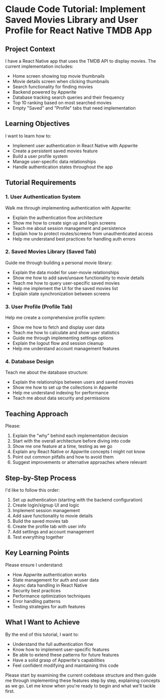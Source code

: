 # Claude Code Tutorial: Implement Saved Movies Library and User Profile for React Native TMDB App

## Project Context
I have a React Native app that uses the TMDB API to display movies. The current implementation includes:
- Home screen showing top movie thumbnails
- Movie details screen when clicking thumbnails
- Search functionality for finding movies
- Backend powered by Appwrite
- Database tracking search queries and their frequency
- Top 10 ranking based on most searched movies
- Empty "Saved" and "Profile" tabs that need implementation

## Learning Objectives
I want to learn how to:
- Implement user authentication in React Native with Appwrite
- Create a persistent saved movies feature
- Build a user profile system
- Manage user-specific data relationships
- Handle authentication states throughout the app

## Tutorial Requirements

### 1. User Authentication System
Walk me through implementing authentication with Appwrite:
- Explain the authentication flow architecture
- Show me how to create sign up and login screens
- Teach me about session management and persistence
- Explain how to protect routes/screens from unauthenticated access
- Help me understand best practices for handling auth errors

### 2. Saved Movies Library (Saved Tab)
Guide me through building a personal movie library:
- Explain the data model for user-movie relationships
- Show me how to add save/unsave functionality to movie details
- Teach me how to query user-specific saved movies
- Help me implement the UI for the saved movies list
- Explain state synchronization between screens

### 3. User Profile (Profile Tab)
Help me create a comprehensive profile system:
- Show me how to fetch and display user data
- Teach me how to calculate and show user statistics
- Guide me through implementing settings options
- Explain the logout flow and session cleanup
- Help me understand account management features

### 4. Database Design
Teach me about the database structure:
- Explain the relationships between users and saved movies
- Show me how to set up the collections in Appwrite
- Help me understand indexing for performance
- Teach me about data security and permissions

## Teaching Approach
Please:
1. Explain the "why" behind each implementation decision
2. Start with the overall architecture before diving into code
3. Show me one feature at a time, testing as we go
4. Explain any React Native or Appwrite concepts I might not know
5. Point out common pitfalls and how to avoid them
6. Suggest improvements or alternative approaches where relevant

## Step-by-Step Process
I'd like to follow this order:
1. Set up authentication (starting with the backend configuration)
2. Create login/signup UI and logic
3. Implement session management
4. Add save functionality to movie details
5. Build the saved movies tab
6. Create the profile tab with user info
7. Add settings and account management
8. Test everything together

## Key Learning Points
Please ensure I understand:
- How Appwrite authentication works
- State management for auth and user data
- Async data handling in React Native
- Security best practices
- Performance optimization techniques
- Error handling patterns
- Testing strategies for auth features

## What I Want to Achieve
By the end of this tutorial, I want to:
- Understand the full authentication flow
- Know how to implement user-specific features
- Be able to extend these patterns for future features
- Have a solid grasp of Appwrite's capabilities
- Feel confident modifying and maintaining this code

Please start by examining the current codebase structure and then guide me through implementing these features step by step, explaining concepts as we go. Let me know when you're ready to begin and what we'll tackle first.